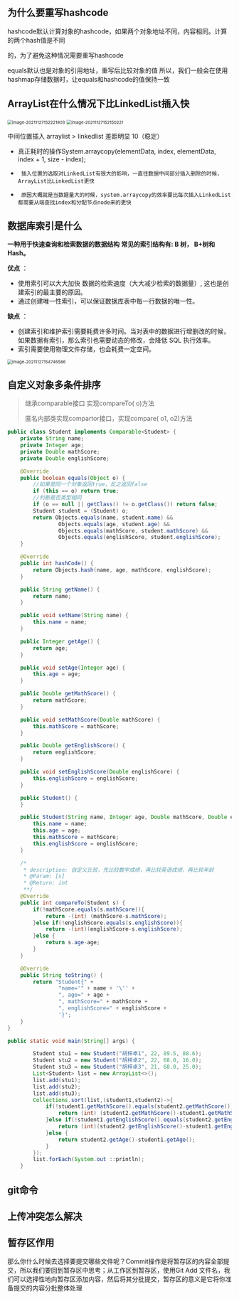 ## 为什么要重写hashcode

hashcode默认计算对象的hashcode，如果两个对象地址不同，内容相同。计算的两个hash值是不同

的，为了避免这种情况需要重写hashcode

equals默认也是对象的引用地址，重写后比较对象的值
所以，我们一般会在使用hashmap存储数据时，让equals和hashcode的值保持一致



## ArrayList在什么情况下比LinkedList插入快

<img src="https://gitee.com/LovelyHzz/imgSave/raw/master/note/202111282034783.png" alt="image-20211127152221903" style="zoom: 67%;" />

<img src="https://gitee.com/LovelyHzz/imgSave/raw/master/note/202111282034680.png" alt="image-20211127152150221" style="zoom: 67%;" />

中间位置插入 arraylist > linkedlist 差距明显 10（稳定）

+ 真正耗时的操作System.arraycopy(elementData, index, elementData, index + 1, size - index);

 *      插入位置的选取对LinkedList有很大的影响，一直往数据中间部分插入删除的时候，ArrayList比LinkedList更快
 *      原因大概就是当数据量大的时候，system.arraycopy的效率要比每次插入LinkedList都需要从端查找index和分配节点node来的更快



## 数据库索引是什么

**一种用于快速查询和检索数据的数据结构** **常见的索引结构有: B 树， B+树和 Hash。**

**优点** ：

- 使用索引可以大大加快 数据的检索速度（大大减少检索的数据量）, 这也是创建索引的最主要的原因。
- 通过创建唯一性索引，可以保证数据库表中每一行数据的唯一性。

**缺点** ：

- 创建索引和维护索引需要耗费许多时间。当对表中的数据进行增删改的时候，如果数据有索引，那么索引也需要动态的修改，会降低 SQL 执行效率。
- 索引需要使用物理文件存储，也会耗费一定空间。

<img src="https://gitee.com/LovelyHzz/imgSave/raw/master/note/202111282034127.png" alt="image-20211127154746586" style="zoom:67%;" />



## 自定义对象多条件排序

> 继承comparable接口 实现compareTo(<E> o)方法
>
> 匿名内部类实现compartor接口，实现compare(<E> o1,<E> o2)方法

```java
public class Student implements Comparable<Student> {
    private String name;
    private Integer age;
    private Double mathScore;
    private Double englishScore;

    @Override
    public boolean equals(Object o) {
        //如果是同一个对象返回true，反之返回false
        if (this == o) return true;
        //判断是否类型相同
        if (o == null || getClass() != o.getClass()) return false;
        Student student = (Student) o;
        return Objects.equals(name, student.name) &&
                Objects.equals(age, student.age) &&
                Objects.equals(mathScore, student.mathScore) &&
                Objects.equals(englishScore, student.englishScore);
    }

    @Override
    public int hashCode() {
        return Objects.hash(name, age, mathScore, englishScore);
    }

    public String getName() {
        return name;
    }

    public void setName(String name) {
        this.name = name;
    }

    public Integer getAge() {
        return age;
    }

    public void setAge(Integer age) {
        this.age = age;
    }

    public Double getMathScore() {
        return mathScore;
    }

    public void setMathScore(Double mathScore) {
        this.mathScore = mathScore;
    }

    public Double getEnglishScore() {
        return englishScore;
    }

    public void setEnglishScore(Double englishScore) {
        this.englishScore = englishScore;
    }

    public Student() {
    }

    public Student(String name, Integer age, Double mathScore, Double englishScore) {
        this.name = name;
        this.age = age;
        this.mathScore = mathScore;
        this.englishScore = englishScore;
    }

    /*
     * description: 自定义比较，先比较数学成绩，再比较英语成绩，再比较年龄
     * @Param: [s] 
     * @Return: int 
     **/
    @Override
    public int compareTo(Student s) {
        if(!mathScore.equals(s.mathScore)){
            return -(int) (mathScore-s.mathScore);
        }else if(!englishScore.equals(s.englishScore)){
            return -(int)(englishScore-s.englishScore);
        }else {
            return s.age-age;
        }
    }

    @Override
    public String toString() {
        return "Student{" +
                "name='" + name + '\'' +
                ", age=" + age +
                ", mathScore=" + mathScore +
                ", englishScore=" + englishScore +
                '}';
    }
}
```

```java
public static void main(String[] args) {

        Student stu1 = new Student("胡梓卓1", 22, 89.5, 88.6);
        Student stu2 = new Student("胡梓卓2", 22, 68.0, 16.0);
        Student stu3 = new Student("胡梓卓3", 21, 68.0, 25.0);
        List<Student> list = new ArrayList<>();
        list.add(stu1);
        list.add(stu2);
        list.add(stu3);
        Collections.sort(list,(student1,student2)->{
            if(!student1.getMathScore().equals(student2.getMathScore())){
                return (int) (student2.getMathScore()-student1.getMathScore());
            }else if(!student1.getEnglishScore().equals(student2.getEnglishScore())){
                return (int)(student2.getEnglishScore()-student1.getEnglishScore());
            }else {
                return student2.getAge()-student1.getAge();
            }
        });
        list.forEach(System.out ::println);
    }
```



## git命令



## 上传冲突怎么解决



## 暂存区作用

那么你什么时候去选择要提交哪些文件呢？Commit操作是将暂存区的内容全部提交，所以我们要回到暂存区中思考；从工作区到暂存区，使用Git Add 文件名，我们可以选择性地向暂存区添加内容，然后将其分批提交，暂存区的意义是它将你准备提交的内容分批整体处理
